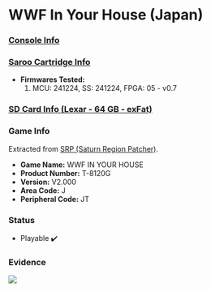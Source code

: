 # WWF In Your House (Japan)

### [Console Info](../../../../../Info/Consoles/VA13/README.md)

### [Saroo Cartridge Info](../../../../../Info/Cartridges/GuangzhouSanStarOnlineShop/1.6/README.md)

- <b>Firmwares Tested:</b>
  1. MCU: 241224, SS: 241224, FPGA: 05 - v0.7

### [SD Card Info (Lexar - 64 GB - exFat)](../../../../../Info/SdCards/Lexar/64GB/exfat/README.md)

### Game Info

Extracted from [SRP (Saturn Region Patcher)](https://segaxtreme.net/resources/saturn-region-patcher.81/download).

- <b>Game Name:</b> WWF IN YOUR HOUSE
- <b>Product Number:</b> T-8120G
- <b>Version:</b> V2.000
- <b>Area Code:</b> J
- <b>Peripheral Code:</b> JT

### Status

- Playable :heavy_check_mark:

### Evidence

[![](https://img.youtube.com/vi/2mkAvLmh9Sg/0.jpg)](https://www.youtube.com/watch?v=2mkAvLmh9Sg)
